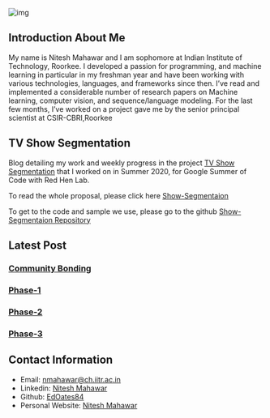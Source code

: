 ![img](https://lh3.googleusercontent.com/JLRkwdEuQ235-F4hUThhnqKHT40ptj7dGrq-eGUZwnCqsQ2GDk9RsNzjpUTerahBAwu03G_lFyz5rZg86dNPxxK-sbML3gI)


## Introduction About Me 

My name is Nitesh Mahawar and I am sophomore at Indian Institute of Technology, Roorkee. I developed a passion for programming, and machine learning in particular in my freshman year and have been working with various technologies, languages, and frameworks since then. I’ve read and implemented a considerable number of research papers on Machine learning,
computer vision, and sequence/language modeling. For the last few months, I’ve worked on a project gave me by the senior principal scientist at CSIR-CBRI,Roorkee 

## TV Show Segmentation

Blog detailing my work and weekly progress in the project <a href="https://sites.google.com/site/distributedlittleredhen/home/the-cognitive-core-research-topics-in-red-hen/the-barnyard/tv-show-segmentation">TV Show Segmentation</a> that I worked on in Summer 2020, for Google Summer of Code with Red Hen Lab.

To read the whole proposal, please click here [Show-Segmentaion](https://github.com/EdOates84/EdOates84.github.io/blob/master/GSoC'20_Proposal_Show_Segmentation.pdf)

To get to the code and sample we use, please go to the github [Show-Segmentaion Repository](https://github.com/EdOates84/Show-Segmentation)


## Latest Post

### [Community Bonding](Community_Bonding/week1.md)
### [Phase-1](Phase-1/phase-1_update.md)
### [Phase-2](Phase-2/phase-2_update.md)
### [Phase-3](Phase-3/phase-3_update.md)


## Contact Information
* Email: nmahawar@ch.iitr.ac.in
* Linkedin: [Nitesh Mahawar](https://www.linkedin.com/in/niteshmahawar9984/)
* Github: [EdOates84](https://github.com/EdOates84)
* Personal Website: [Nitesh Mahawar](http://niteshmahawar.mystrikingly.com/)
